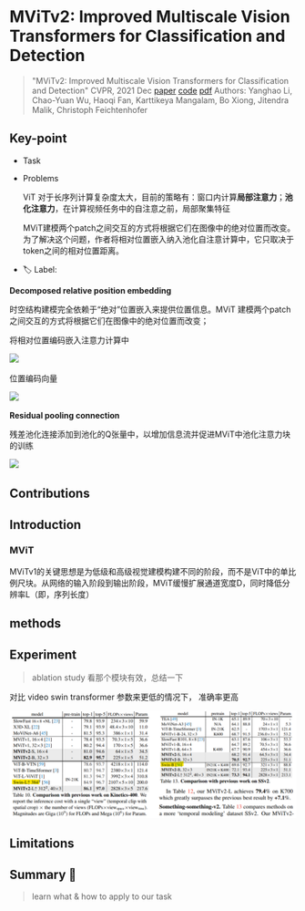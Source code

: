 # MViTv2: Improved Multiscale Vision Transformers for Classification and Detection

> "MViTv2: Improved Multiscale Vision Transformers for Classification and Detection" CVPR, 2021 Dec
> [paper](http://arxiv.org/abs/2112.01526v2) [code](https://github.com/facebookresearch/SlowFast/blob/2efb99faa254075b4e28d3d4f313052b51da05bc/slowfast/models/video_model_builder.py#L810) 
> [pdf](./2021_12_CVPR_MViTv2--Improved-Multiscale-Vision-Transformers-for-Classification-and-Detection.pdf)
> Authors: Yanghao Li, Chao-Yuan Wu, Haoqi Fan, Karttikeya Mangalam, Bo Xiong, Jitendra Malik, Christoph Feichtenhofer

## Key-point

- Task

- Problems

  ViT 对于长序列计算复杂度太大，目前的策略有：窗口内计算**局部注意力**；**池化注意力**，在计算视频任务中的自注意之前，局部聚集特征

  MViT建模两个patch之间交互的方式将根据它们在图像中的绝对位置而改变。为了解决这个问题，作者将相对位置嵌入纳入池化自注意计算中，它只取决于token之间的相对位置距离。

- :label: Label:



**Decomposed relative position embedding**

时空结构建模完全依赖于“绝对”位置嵌入来提供位置信息。MViT 建模两个patch之间交互的方式将根据它们在图像中的绝对位置而改变；

将相对位置编码嵌入注意力计算中

![](https://pic3.zhimg.com/80/v2-25ecf40668bb9930c8caee29507e0e06_720w.webp)

位置编码向量 

![](https://pic2.zhimg.com/80/v2-d17657ead0d5b06cf90744b9525f36fd_720w.webp)



**Residual pooling connection**

残差池化连接添加到池化的Q张量中，以增加信息流并促进MViT中池化注意力块的训练

![](https://pic3.zhimg.com/80/v2-60590b8c58f22206bb3aaa6d638c5b9e_720w.webp)



## Contributions

## Introduction

### MViT

MViTv1的关键思想是为低级和高级视觉建模构建不同的阶段，而不是ViT中的单比例尺块。从网络的输入阶段到输出阶段，MViT缓慢扩展通道宽度D，同时降低分辨率L（即，序列长度）



## methods

## Experiment

> ablation study 看那个模块有效，总结一下

对比 video swin transformer 参数来更低的情况下， 准确率更高

![image-20231205015709536](docs/2021_12_CVPR_MViTv2--Improved-Multiscale-Vision-Transformers-for-Classification-and-Detection_Note/image-20231205015709536.png)

## Limitations

## Summary :star2:

> learn what & how to apply to our task

